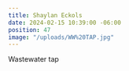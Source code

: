 ```yaml
---
title: Shaylan Eckols
date: 2024-02-15 10:39:00 -06:00
position: 47
image: "/uploads/WW%20TAP.jpg"
---
```


Wastewater tap